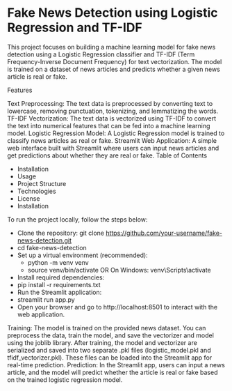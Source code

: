 # Fake News Detection using Logistic Regression and TF-IDF

This project focuses on building a machine learning model for fake news detection using a Logistic Regression classifier and TF-IDF (Term Frequency-Inverse Document Frequency) for text vectorization. The model is trained on a dataset of news articles and predicts whether a given news article is real or fake.

Features

Text Preprocessing: The text data is preprocessed by converting text to lowercase, removing punctuation, tokenizing, and lemmatizing the words.
TF-IDF Vectorization: The text data is vectorized using TF-IDF to convert the text into numerical features that can be fed into a machine learning model.
Logistic Regression Model: A Logistic Regression model is trained to classify news articles as real or fake.
Streamlit Web Application: A simple web interface built with Streamlit where users can input news articles and get predictions about whether they are real or fake.
Table of Contents

- Installation
- Usage
- Project Structure
- Technologies
- License
- Installation

To run the project locally, follow the steps below:

- Clone the repository:
git clone https://github.com/your-username/fake-news-detection.git
- cd fake-news-detection
- Set up a virtual environment (recommended):
  - python -m venv venv
  - source venv/bin/activate OR On Windows: venv\Scripts\activate
- Install required dependencies:
- pip install -r requirements.txt
- Run the Streamlit application:
- streamlit run app.py
- Open your browser and go to http://localhost:8501 to interact with the web application.

Training: The model is trained on the provided news dataset. You can preprocess the data, train the model, and save the vectorizer and model using the joblib library.
After training, the model and vectorizer are serialized and saved into two separate .pkl files (logistic_model.pkl and tfidf_vectorizer.pkl). These files can be loaded into the Streamlit app for real-time prediction.
Prediction: In the Streamlit app, users can input a news article, and the model will predict whether the article is real or fake based on the trained logistic regression model.
